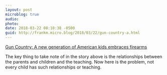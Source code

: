 ```yaml
---
layout: post
microblog: true
audio: 
photo: 
date: 2018-03-22 08:10:38 -0500
guid: http://frankm.micro.blog/2018/03/22/gun-country-a.html
---
```

[Gun Country: A new generation of American kids embraces firearms](https://www.newyorker.com/magazine/2018/03/26/the-gun-owners-of-the-parkland-generation?mbid=social_twitter)

The key thing to take note of in the story above is the relationships between the parents and children and the teaching. Now here is the problem, not every child has such relationships or teaching. 
